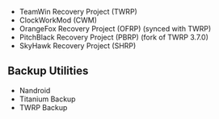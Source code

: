 - TeamWin Recovery Project (TWRP)
- ClockWorkMod (CWM)
- OrangeFox Recovery Project (OFRP) (synced with TWRP)
- PitchBlack Recovery Project (PBRP) (fork of TWRP 3.7.0)
- SkyHawk Recovery Project (SHRP)

## Backup Utilities
- Nandroid
- Titanium Backup
- TWRP Backup